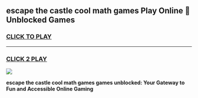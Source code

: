 
## escape the castle cool math games Play Online 👋 Unblocked Games
<h3>
<a href="https://news.freeplayer.one?title=escape_the_castle_cool_math_games&ref=17CMG">CLICK TO PLAY</a></h3>
<hr>

<h3>
<a href="https://news.freeplayer.one?title=escape_the_castle_cool_math_games&ref=17CMG">CLICK 2 PLAY</a>
  
</h3>

<a href="https://news.freeplayer.one?title=escape_the_castle_cool_math_games&ref=17CMG/"><img src="https://clearcache.store/games.png"></a>


**escape the castle cool math games games unblocked: Your Gateway to Fun and Accessible Online Gaming**

